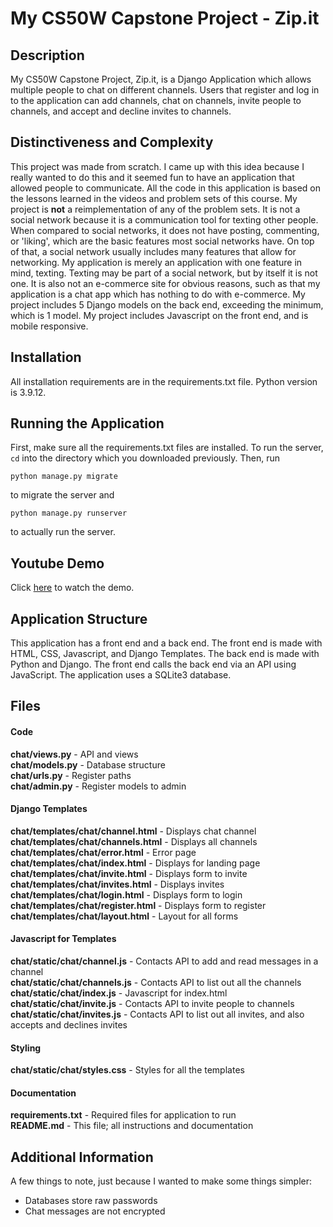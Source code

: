 # My CS50W Capstone Project - Zip.it

## Description
My CS50W Capstone Project, Zip.it, is a Django Application which allows multiple people to chat on different channels. Users that register and log in to the application can add channels, chat on channels, invite people to channels, and accept and decline invites to channels.

## Distinctiveness and Complexity
This project was made from scratch. I came up with this idea because I really wanted to do this and it seemed fun to have an application that allowed people to communicate. All the code in this application is based on the lessons learned in the videos and problem sets of this course. My project is **not** a reimplementation of any of the problem sets. It is not a social network because it is a communication tool for texting other people. When compared to social networks, it does not have posting, commenting, or 'liking', which are the basic features most social networks have. On top of that, a social network usually includes many features that allow for networking. My application is merely an application with one feature in mind, texting. Texting may be part of a social network, but by itself it is not one. It is also not an e-commerce site for obvious reasons, such as that my application is a chat app which has nothing to do with e-commerce. My project includes 5 Django models on the back end, exceeding the minimum, which is 1 model. My project includes Javascript on the front end, and is mobile responsive.

## Installation
All installation requirements are in the requirements.txt file. Python version is 3.9.12.

## Running the Application
First, make sure all the requirements.txt files are installed.
To run the server, `cd` into the directory which you downloaded previously. Then, run
```
python manage.py migrate
```

to migrate the server and
```
python manage.py runserver
```
to actually run the server.

## Youtube Demo
Click [here](https://www.youtube.com/watch?v=0zBnB5jH5WE) to watch the demo.

## Application Structure
This application has a front end and a back end. The front end is made with HTML, CSS, Javascript, and Django Templates. The back end is made with Python and Django. The front end calls the back end via an API using JavaScript. The application uses a SQLite3 database. 

## Files
#### Code
**chat/views.py** - API and views  
**chat/models.py** - Database structure    
**chat/urls.py** - Register paths  
**chat/admin.py** - Register models to admin

#### Django Templates
**chat/templates/chat/channel.html** - Displays chat channel  
**chat/templates/chat/channels.html** - Displays all channels   
**chat/templates/chat/error.html** - Error page  
**chat/templates/chat/index.html** - Displays for landing page  
**chat/templates/chat/invite.html** - Displays form to invite  
**chat/templates/chat/invites.html** - Displays invites  
**chat/templates/chat/login.html** - Displays form to login   
**chat/templates/chat/register.html** - Displays form to register   
**chat/templates/chat/layout.html**  -  Layout for all forms

#### Javascript for Templates
**chat/static/chat/channel.js** - Contacts API to add and read messages in a channel  
**chat/static/chat/channels.js** - Contacts API to list out all the channels  
**chat/static/chat/index.js** - Javascript for index.html  
**chat/static/chat/invite.js** -  Contacts API to invite people to channels  
**chat/static/chat/invites.js** - Contacts API to list out all invites, and also accepts and declines invites   

#### Styling
**chat/static/chat/styles.css** - Styles for all the templates

#### Documentation
**requirements.txt** - Required files for application to run  
**README.md** - This file; all instructions and documentation

## Additional Information
A few things to note, just because I wanted to make some things simpler:
- Databases store raw passwords
- Chat messages are not encrypted